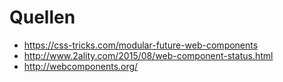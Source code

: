 # Quellen

- https://css-tricks.com/modular-future-web-components
- http://www.2ality.com/2015/08/web-component-status.html
- http://webcomponents.org/

